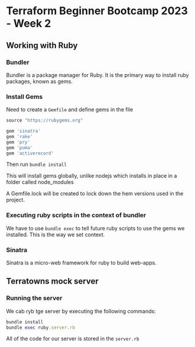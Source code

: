 # Terraform Beginner Bootcamp 2023 - Week 2

## Working with Ruby

### Bundler

Bundler is a package manager for Ruby.
It is the primary way to install ruby packages, known as gems.

### Install Gems
Need to create a `Gemfile` and define gems in the file

```rb
source "https://rubygems.org"

gem 'sinatra'
gem 'rake'
gem 'pry'
gem 'puma'
gem 'activerecord'
```

Then run `bundle install`

This will install gems globally, unlike nodejs which installs in place in a folder called node_modules

A Gemfile.lock will be created to lock down the hem versions used in the project.

### Executing ruby scripts in the context of bundler

We have to use `bundle exec` to tell future ruby scripts to use the gems we installed. This is the way we set context.

### Sinatra 
Sinatra is a micro-web framework for ruby to build web-apps.

## Terratowns mock server

### Running the server

We cab ryb tge server by executing the following commands:

```rb
bundle install
bundle exec ruby.server.rb
```

All of the code for our server is stored in the `server.rb`


